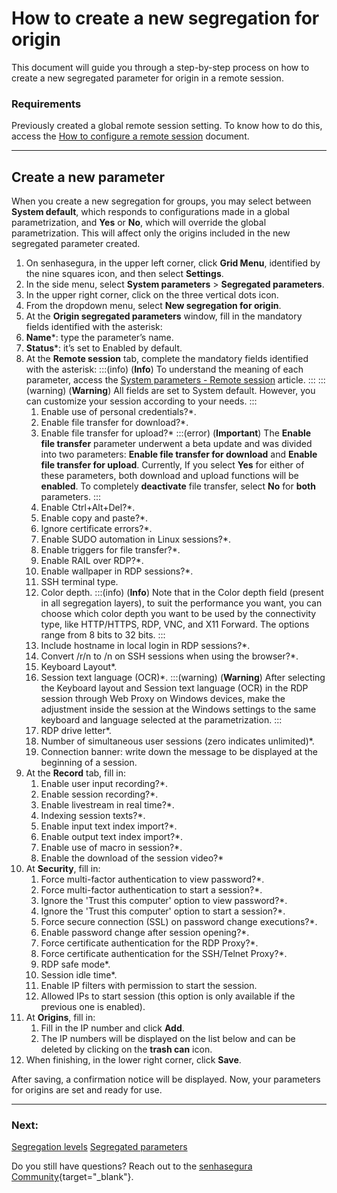 # How to create a new segregation for origin

This document will guide you through a step-by-step process on how to create a new segregated parameter for origin in a remote session.

### Requirements
Previously created a global remote session setting. To know how to do this, access the [How to configure a remote session](/v3-32/docs/pam-session-configure-remote-session-proxy) document.
***

## Create a new parameter

When you create a new segregation for groups, you may select between **System default**, which responds to configurations made in a global parametrization, and **Yes** or **No**, which will override the global parametrization. This will affect only the origins included in the new segregated parameter created.

1. On senhasegura, in the upper left corner, click **Grid Menu**, identified by the nine squares icon, and then select **Settings**.
2. In the side menu, select **System parameters** >  **Segregated parameters**.
3. In the upper right corner, click on the three vertical dots icon.
4. From the dropdown menu, select **New segregation for origin**.
5. At the **Origin segregated parameters** window, fill in the mandatory fields identified with the asterisk:
6. **Name***: type the parameter’s name.
7. **Status***: it’s set to Enabled by default.
8. At the **Remote session** tab, complete the mandatory fields identified with the asterisk:
    :::(info) (**Info**)
    To understand the meaning of each parameter, access the [System parameters - Remote session](/v3-32/docs/pam-session-proxy-settings) article.
    :::
    :::(warning) (**Warning**)
    All fields are set to System default. However, you can customize your session according to your needs.
    :::
    1. Enable use of personal credentials?*.
    2. Enable file transfer for download?*.
    3. Enable file transfer for upload?*
        :::(error) (**Important**)
        The **Enable file transfer** parameter underwent a beta update and was divided into two parameters: **Enable file transfer for download** and **Enable file transfer for upload**. Currently, If you select **Yes** for either of these parameters, both download and upload functions will be **enabled**. To completely **deactivate** file transfer, select **No** for **both** parameters.
        :::
    4. Enable Ctrl+Alt+Del?*.
    5. Enable copy and paste?*.
    6. Ignore certificate errors?*.
    7. Enable SUDO automation in Linux sessions?*.
    8. Enable triggers for file transfer?*.
    9. Enable RAIL over RDP?*.
    10. Enable wallpaper in RDP sessions?*.
    11. SSH terminal type.
    12. Color depth.
        :::(info) (**Info**)
        Note that in the Color depth field (present in all segregation layers), to suit the performance you want, you can choose which color depth you want to be used by the connectivity type, like HTTP/HTTPS, RDP, VNC, and X11 Forward. The options range from 8 bits to 32 bits.
        :::
    15. Include hostname in local login in RDP sessions?*.
    16. Convert /r/n to /n on SSH sessions when using the browser?*.
    17. Keyboard Layout*.
    18. Session text language (OCR)*.
        :::(warning) (**Warning**)
        After selecting the Keyboard layout and Session text language (OCR) in the RDP session through Web Proxy on Windows devices, make the adjustment inside the session at the Windows settings to the same keyboard and language selected at the parametrization.
        :::
    22. RDP drive letter*.
    23. Number of simultaneous user sessions (zero indicates unlimited)*.
    24. Connection banner: write down the message to be displayed at the beginning of a session.
15. At the **Record** tab, fill in:
    1. Enable user input recording?*.
    2. Enable session recording?*.
    3. Enable livestream in real time?*.
    4. Indexing session texts?*.
    5. Enable input text index import?*.
    6. Enable output text index import?*.
    7. Enable use of macro in session?*.
    8. Enable the download of the session video?*
16. At **Security**, fill in:
    1. Force multi-factor authentication to view password?*.
    2. Force multi-factor authentication to start a session?*.
    3. Ignore the 'Trust this computer' option to view password?*.
    4. Ignore the 'Trust this computer' option to start a session?*.
    5. Force secure connection (SSL) on password change executions?*.
    6. Enable password change after session opening?*.
    7. Force certificate authentication for the RDP Proxy?*.
    8. Force certificate authentication for the SSH/Telnet Proxy?*.
    9. RDP safe mode*.
    10. Session idle time*.
    11. Enable IP filters with permission to start the session.
    12. Allowed IPs to start session (this option is only available if the previous one is enabled).
17. At **Origins**, fill in:
    1. Fill in the IP number and click **Add**.
    2. The IP numbers will be displayed on the list below and can be deleted by clicking on the **trash can** icon.
18. When finishing, in the lower right corner, click **Save**.

After saving, a confirmation notice will be displayed. Now, your parameters for origins are set and ready for use.

***
### Next:
[Segregation levels](/v3-32/docs/pam-session-segregation-level)
[Segregated parameters](/v3-32/docs/pam-session-segregated-parameters)

Do you still have questions? Reach out to the [senhasegura Community](https://community.senhasegura.io/){target="_blank"}.